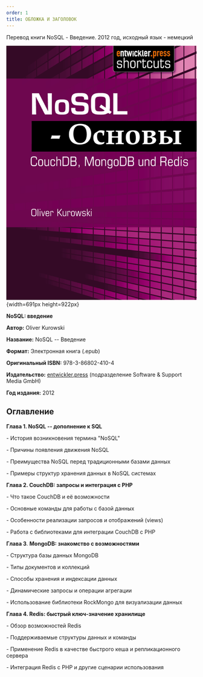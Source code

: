 ```yaml
---
order: 1
title: ОБЛОЖКА И ЗАГОЛОВОК
---
```


Перевод книги NoSQL - Введение. 2012 год, исходный язык - немецкий

![](./oblozhka-i-zagolovok.png){width=691px height=922px}



**NoSQL: введение**

**Автор:** Oliver Kurowski

**Название:** NoSQL -- Введение

**Формат:** Электронная книга (.epub)

**Оригинальный ISBN:** 978-3-86802-410-4

**Издательство:** [entwickler.press](http://entwickler.press) (подразделение Software & Support Media GmbH)

**Год издания:** 2012

## **Оглавление**

**Глава 1. NoSQL -- дополнение к SQL**

\- История возникновения термина "NoSQL"

\- Причины появления движения NoSQL

\- Преимущества NoSQL перед традиционными базами данных

\- Примеры структур хранения данных в NoSQL системах

**Глава 2. CouchDB: запросы и интеграция с PHP**

\- Что такое CouchDB и её возможности

\- Основные команды для работы с базой данных

\- Особенности реализации запросов и отображений (views)

\- Работа с библиотеками для интеграции CouchDB с PHP

**Глава 3**. **MongoDB: знакомство с возможностями**

\- Структура базы данных MongoDB

\- Типы документов и коллекций

\- Способы хранения и индексации данных

\- Динамические запросы и операции агрегации

\- Использование библиотеки RockMongo для визуализации данных

**Глава 4. Redis: быстрый ключ-значение хранилище**

\- Обзор возможностей Redis

\- Поддерживаемые структуры данных и команды

\- Применение Redis в качестве быстрого кеша и репликационного сервера

\- Интеграция Redis с PHP и другие сценарии использования